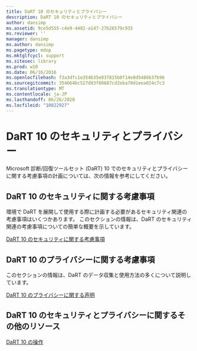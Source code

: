 ```yaml
---
title: DaRT 10 のセキュリティとプライバシー
description: DaRT 10 のセキュリティとプライバシー
author: dansimp
ms.assetid: 9ce5d555-c4e9-4482-a147-27b26579c935
ms.reviewer: ''
manager: dansimp
ms.author: dansimp
ms.pagetype: mdop
ms.mktglfcycl: support
ms.sitesec: library
ms.prod: w10
ms.date: 06/16/2016
ms.openlocfilehash: f3a3dfc1e354b35e837815b0f14e8d5486b37b96
ms.sourcegitcommit: 354664bc527d93f80687cd2eba70d1eea024c7c3
ms.translationtype: MT
ms.contentlocale: ja-JP
ms.lasthandoff: 06/26/2020
ms.locfileid: "10822927"
---
```

# DaRT 10 のセキュリティとプライバシー


Microsoft 診断/回復ツールセット (DaRT) 10 でのセキュリティとプライバシーに関する考慮事項の計画については、次の情報を参考にしてください。

## DaRT 10 のセキュリティに関する考慮事項


環境で DaRT を展開して使用する際に計画する必要があるセキュリティ関連の考慮事項はいくつかあります。 このセクションの情報は、DaRT のセキュリティ関連の考慮事項についての簡単な概要を示しています。

[DaRT 10 のセキュリティに関する考慮事項](security-considerations-for-dart-10.md)

## DaRT 10 のプライバシーに関する考慮事項


このセクションの情報は、DaRT のデータ収集と使用方法の多くについて説明しています。

[DaRT 10 のプライバシーに関する声明](dart-10-privacy-statement.md)

## DaRT 10 のセキュリティとプライバシーに関するその他のリソース


[DaRT 10 の操作](operations-for-dart-10.md)

 

 





